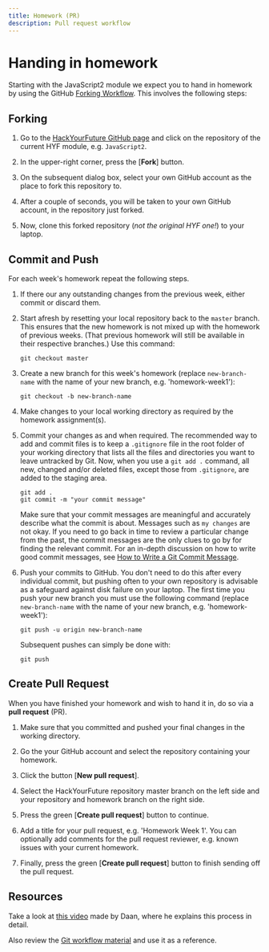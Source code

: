 ```yaml
---
title: Homework (PR)
description: Pull request workflow
---
```


# Handing in homework

Starting with the JavaScript2 module we expect you to hand in homework by using the GitHub [Forking Workflow](https://github.com/HackYourFuture/Git/blob/master/Lecture-3.md). This involves the following steps:

## Forking

1. Go to the [HackYourFuture GitHub page](https://github.com/HackYourFuture) and click on the repository of the current HYF module, e.g. `JavaScript2`.

2. In the upper-right corner, press the [**Fork**] button.

3. On the subsequent dialog box, select your own GitHub account as the place to fork this repository to.

4. After a couple of seconds, you will be taken to your own GitHub account, in the repository just forked.

5. Now, clone this forked repository (_not the original HYF one!_) to your laptop.

## Commit and Push

For each week's homework repeat the following steps.

1. If there our any outstanding changes from the previous week, either commit or discard them.

2. Start afresh by resetting your local repository back to the `master` branch. This ensures that the new homework is not mixed up with the homework of previous weeks. (That previous homework will still be available in their respective branches.) Use this command:

   ```
   git checkout master
   ```

3. Create a new branch for this week's homework (replace `new-branch-name` with the name of your new branch, e.g. 'homework-week1'):

   ```
   git checkout -b new-branch-name
   ```

4. Make changes to your local working directory as required by the homework assignment(s).

5. Commit your changes as and when required. The recommended way to add and commit files is to keep a `.gitignore` file in the root folder of your working directory that lists all the files and directories you want to leave untracked by Git. Now, when you use a `git add .` command, all new, changed and/or deleted files, except those from `.gitignore`, are added to the staging area.

   ```
   git add .
   git commit -m "your commit message"
   ```

   Make sure that your commit messages are meaningful and accurately describe what the commit is about. Messages such as `my changes` are not okay. If you need to go back in time to review a particular change from the past, the commit messages are the only clues to go by for finding the relevant commit. For an in-depth discussion on how to write good commit messages, see [How to Write a Git Commit Message](https://chris.beams.io/posts/git-commit/).

6. Push your commits to GitHub. You don't need to do this after every individual commit, but pushing often to your own repository is advisable as a safeguard against disk failure on your laptop. The first time you push your new branch you must use the following command (replace `new-branch-name` with the name of your new branch, e.g. 'homework-week1'):

   ```
   git push -u origin new-branch-name
   ```

   Subsequent pushes can simply be done with:

   ```
   git push
   ```

## Create Pull Request

When you have finished your homework and wish to hand it in, do so via a **pull request** (PR).

1. Make sure that you committed and pushed your final changes in the working directory.

2. Go the your GitHub account and select the repository containing your homework.

3. Click the button [**New pull request**].

4. Select the HackYourFuture repository master branch on the left side and your repository and homework branch on the right side.

5. Press the green [**Create pull request**] button to continue.

6. Add a title for your pull request, e.g. 'Homework Week 1'. You can optionally add comments for the pull request reviewer, e.g. known issues with your current homework.

7. Finally, press the green [**Create pull request**] button to finish sending off the pull request.

## Resources

Take a look at [this video](https://www.youtube.com/watch?v=-o0yomUVVpU)
made by Daan, where he explains this process in detail.

Also review the [Git workflow material](https://github.com/HackYourFuture/Git/blob/master/Lecture-3.md)
and use it as a reference.
